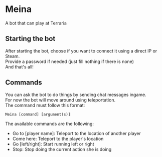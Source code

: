 # Meina
A bot that can play at Terraria

## Starting the bot
After starting the bot, choose if you want to connect it using a direct IP or Steam.<br/>
Provide a password if needed (just fill nothing if there is none)<br/>
And that's all!

## Commands
You can ask the bot to do things by sending chat messages ingame.<br/>
For now the bot will move around using teleportation.<br/>
The command must follow this format:
```
Meina [command] [argument(s)]
```
The available commands are the following:
 - Go to [player name]: Teleport to the location of another player
 - Come here: Teleport to the player's location
 - Go [left/right]: Start running left or right
 - Stop: Stop doing the current action she is doing